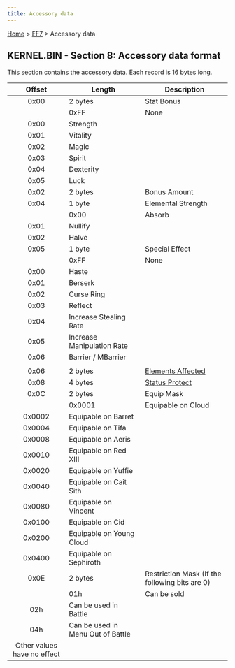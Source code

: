 ```yaml
---
title: Accessory data
---
```


[Home](../Main%20Page.md) > [FF7](../FF7.md) > Accessory data

## KERNEL.BIN - Section 8: Accessory data format

This section contains the accessory data. Each record is 16 bytes long.

|           Offset            | Length                            | Description                                    |
|:---------------------------:|-----------------------------------|------------------------------------------------|
|            0x00             | 2 bytes                           | Stat Bonus                                     |
|                             | 0xFF                              | None                                           |
|            0x00             | Strength                          |                                                |
|            0x01             | Vitality                          |                                                |
|            0x02             | Magic                             |                                                |
|            0x03             | Spirit                            |                                                |
|            0x04             | Dexterity                         |                                                |
|            0x05             | Luck                              |                                                |
|            0x02             | 2 bytes                           | Bonus Amount                                   |
|            0x04             | 1 byte                            | Elemental Strength                             |
|                             | 0x00                              | Absorb                                         |
|            0x01             | Nullify                           |                                                |
|            0x02             | Halve                             |                                                |
|            0x05             | 1 byte                            | Special Effect                                 |
|                             | 0xFF                              | None                                           |
|            0x00             | Haste                             |                                                |
|            0x01             | Berserk                           |                                                |
|            0x02             | Curse Ring                        |                                                |
|            0x03             | Reflect                           |                                                |
|            0x04             | Increase Stealing Rate            |                                                |
|            0x05             | Increase Manipulation Rate        |                                                |
|            0x06             | Barrier / MBarrier                |                                                |
|                             |                                   |                                                |
|            0x06             | 2 bytes                           | [Elements Affected][]                          |
|            0x08             | 4 bytes                           | [Status Protect][]                             |
|            0x0C             | 2 bytes                           | Equip Mask                                     |
|                             | 0x0001                            | Equipable on Cloud                             |
|           0x0002            | Equipable on Barret               |                                                |
|           0x0004            | Equipable on Tifa                 |                                                |
|           0x0008            | Equipable on Aeris                |                                                |
|           0x0010            | Equipable on Red XIII             |                                                |
|           0x0020            | Equipable on Yuffie               |                                                |
|           0x0040            | Equipable on Cait Sith            |                                                |
|           0x0080            | Equipable on Vincent              |                                                |
|           0x0100            | Equipable on Cid                  |                                                |
|           0x0200            | Equipable on Young Cloud          |                                                |
|           0x0400            | Equipable on Sephiroth            |                                                |
|            0x0E             | 2 bytes                           | Restriction Mask (If the following bits are 0) |
|                             | 01h                               | Can be sold                                    |
|             02h             | Can be used in Battle             |                                                |
|             04h             | Can be used in Menu Out of Battle |                                                |
| Other values have no effect |                                   |                                                |

  [Elements Affected]: Battle/Elemental%20Data.md "wikilink"
  [Status Protect]: Battle/Status%20Effects.md "wikilink"
